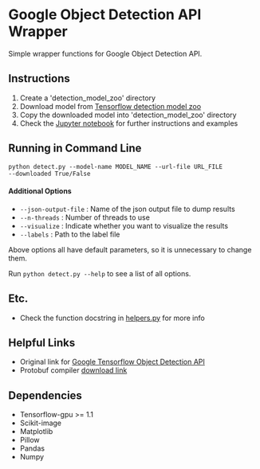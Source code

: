 # Google Object Detection API Wrapper
Simple wrapper functions for Google Object Detection API.

## Instructions
1. Create a 'detection_model_zoo' directory
2. Download model from [Tensorflow detection model zoo](https://github.com/tensorflow/models/blob/master/object_detection/g3doc/detection_model_zoo.md)
3. Copy the downloaded model into 'detection_model_zoo' directory
4. Check the [Jupyter notebook](https://github.com/1202kbs/object-detection-api-wrapper/blob/master/Google%20Object%20Detection%20API%20Wrapper%20Tutorial.ipynb) for further instructions and examples

## Running in Command Line
<code>python detect.py --model-name MODEL_NAME --url-file URL_FILE --downloaded True/False</code>

#### Additional Options
* <code>--json-output-file</code> : Name of the json output file to dump results
* <code>--n-threads</code> : Number of threads to use
* <code>--visualize</code> : Indicate whether you want to visualize the results
* <code>--labels</code> : Path to the label file

Above options all have default parameters, so it is unnecessary to change them.

Run <code>python detect.py --help</code> to see a list of all options.

## Etc.
* Check the function docstring in [helpers.py](https://github.com/1202kbs/object-detection-api-wrapper/blob/master/helpers.py) for more info

## Helpful Links
* Original link for [Google Tensorflow Object Detection API](https://github.com/tensorflow/models/tree/master/object_detection)
* Protobuf compiler [download link](https://github.com/google/protobuf/releases/tag/v3.3.0)

## Dependencies
* Tensorflow-gpu >= 1.1
* Scikit-image
* Matplotlib
* Pillow
* Pandas
* Numpy